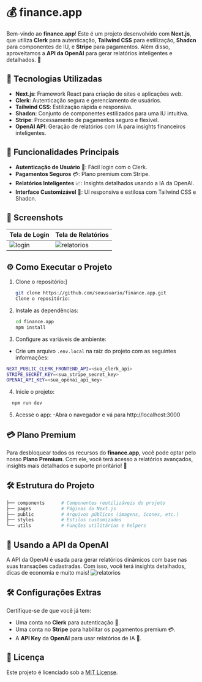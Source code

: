 # 💰 finance.app

Bem-vindo ao **finance.app**! Este é um projeto desenvolvido com **Next.js**, que utiliza **Clerk** para autenticação, **Tailwind CSS** para estilização, **Shadcn** para componentes de IU, e **Stripe** para pagamentos. Além disso, aproveitamos a **API da OpenAI** para gerar relatórios inteligentes e detalhados. 🚀

## 🚀 Tecnologias Utilizadas

- **Next.js**: Framework React para criação de sites e aplicações web.
- **Clerk**: Autenticação segura e gerenciamento de usuários.
- **Tailwind CSS**: Estilização rápida e responsiva.
- **Shadcn**: Conjunto de componentes estilizados para uma IU intuitiva.
- **Stripe**: Processamento de pagamentos seguro e flexível.
- **OpenAI API**: Geração de relatórios com IA para insights financeiros inteligentes.

## 🌟 Funcionalidades Principais

- **Autenticação de Usuário** 🔐: Fácil login com o Clerk.
- **Pagamentos Seguros** 💳: Plano premium com Stripe.
- **Relatórios Inteligentes** 📈: Insights detalhados usando a IA da OpenAI.
- **Interface Customizável** 🎨: UI responsiva e estilosa com Tailwind CSS e Shadcn.

## 📸 Screenshots

| Tela de Login | Tela de Relatórios |
| --- | --- |
| ![login](./public/) | ![relatorios](./screenshots/relatorios.png) |

## ⚙️ Como Executar o Projeto

1. Clone o repositório:]
   
   ```bash
   git clone https://github.com/seuusuario/finance.app.git
   Clone o repositório:
   ```
3. Instale as dependências:
   
   ```bash
   cd finance.app
   npm install
   ```
5. Configure as variáveis de ambiente:
   
  - Crie um arquivo ```.env.local``` na raiz do projeto com as seguintes informações:
   ```bash
   NEXT_PUBLIC_CLERK_FRONTEND_API=<sua_clerk_api>
  STRIPE_SECRET_KEY=<sua_stripe_secret_key>
  OPENAI_API_KEY=<sua_openai_api_key>
  ```
4. Inicie o projeto:
   
 ```bash
   npm run dev
```
5. Acesse o app:
  -Abra o navegador e vá para http://localhost:3000


## 💳 Plano Premium
Para desbloquear todos os recursos do **finance.app**, você pode optar pelo nosso **Plano Premium**. Com ele, você terá acesso a relatórios avançados, insights mais detalhados e suporte prioritário! 🎉

##  🛠️ Estrutura do Projeto

  ```bash
├── components      # Componentes reutilizáveis do projeto
├── pages           # Páginas do Next.js
├── public          # Arquivos públicos (imagens, ícones, etc.)
├── styles          # Estilos customizados
└── utils           # Funções utilitárias e helpers
  ```

## 🤖 Usando a API da OpenAI
A API da OpenAI é usada para gerar relatórios dinâmicos com base nas suas transações cadastradas. Com isso, você terá insights detalhados, dicas de economia e muito mais!
![relatorios](./screenshots/relatorios.png) 

## 🛠️ Configurações Extras

Certifique-se de que você já tem:

- Uma conta no **Clerk** para autenticação 🔑.
- Uma conta no **Stripe** para habilitar os pagamentos premium 💳.
- A **API Key** da **OpenAI** para usar relatórios de IA 🤖.



## 📄 Licença

Este projeto é licenciado sob a [MIT License](LICENSE).





